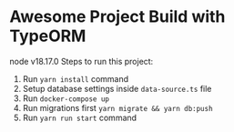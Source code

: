 # Awesome Project Build with TypeORM

node v18.17.0
Steps to run this project:

1. Run `yarn install` command
2. Setup database settings inside `data-source.ts` file
3. Run `docker-compose up`
4. Run migrations first `yarn migrate && yarn db:push` 
5. Run `yarn run start` command
